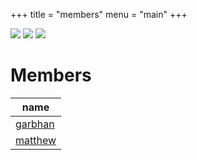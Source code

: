 +++
title = "members"
menu = "main"
+++

![](/images/construction_pika.gif)
![](/images/construction_da.gif)
![](/images/construction_badass.gif)

# Members

| name        |
|-------------|
| [garbhan]() |
| [matthew]() |

